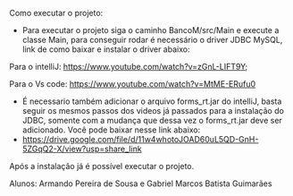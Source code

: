Como executar o projeto:

- Para executar o projeto siga o caminho BancoM/src/Main e execute a classe Main, para conseguir rodar é necessário o driver JDBC MySQL, link de como baixar e instalar o driver abaixo:

Para o intelliJ:
https://www.youtube.com/watch?v=zGnL-LIFT9Y;

Para o Vs code:
https://www.youtube.com/watch?v=MtME-ERufu0

- É necessario também adicionar o arquivo forms_rt.jar do intelliJ, basta seguir os mesmos passos dos videos já passados para a instalação do JDBC, somente com a mudança que dessa vez o forms_rt.jar deve ser adicionado. Você pode baixar nesse link abaixo:
- https://drive.google.com/file/d/11w4whotoJOAD60uL5QD-GnH-5ZGqQ2-X/view?usp=share_link

Após a instalação já é possível executar o projeto.


Alunos:
Armando Pereira de Sousa e
Gabriel Marcos Batista Guimarães
